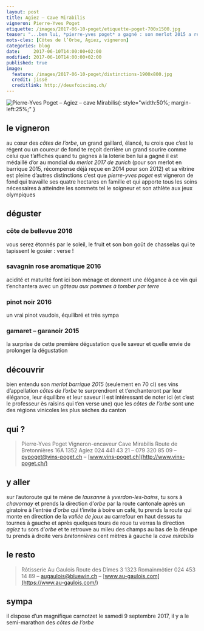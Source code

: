 ```yaml
---
layout: post
title: Agiez — Cave Mirabilis
vigneron: Pierre-Yves Poget
etiquette: /images/2017-06-10-poget/etiquette-poget-700x1500.jpg
teaser: "...ben lui, *pierre-yves poget* a gagné : son merlot 2015 a reçu la médaille d’or au mondial du merlot 2017 à zurich (deuxième médaille d’or après celle de 2014)"
mots-cles: [Côtes de l’Orbe, Agiez, vigneron]
categories: blog
date:     2017-06-10T14:00:00+02:00
modified: 2017-06-10T14:00:00+02:00
published: true
image:
  feature: /images/2017-06-10-poget/distinctions-1900x800.jpg
  credit: jissé
  creditlink: http://deuxfoiscinq.ch/
---
```



![Pierre-Yves Poget – Agiez – cave Mirabilis][i1]{: style="width:50%; margin-left:25%;" }

[i1]: ../../images/2017-06-10-poget/poget-vigneron-1200x1600.jpg

## le vigneron
au cœur des *côtes de l’orbe*, un grand gaillard, élancé, tu crois que c’est le régent ou un coureur de fond te reçoit derrière un grand sourire comme celui que t’affiches quand tu gagnes à la loterie
ben lui a gagné il est médaillé d’or au mondial du *merlot 2017 de zurich* (pour son merlot en barrique 2015, récompense déjà reçue en 2014 pour son 2012)
et sa vitrine est pleine d’autres distinctions c’est que *pierre-yves poget* est vigneron de fond qui travaille ses quatre hectares en famille et qui apporte tous les soins nécessaires à atteindre les sommets tel le soigneur et son athlète aux jeux olympiques

## déguster
### côte de bellevue 2016
vous serez étonnés par le soleil, le fruit et son bon goût de chasselas qui te tapissent le gosier : verse !

### savagnin rose aromatique 2016
acidité et maturité font ici bon ménage et donnent une élégance à ce vin qui t’enchantera avec un *gâteau aux pommes à tomber par terre*

### pinot noir 2016
un vrai pinot vaudois, équilibré et très sympa

### gamaret – garanoir 2015
la surprise de cette première dégustation
quelle saveur et quelle envie de prolonger la dégustation

## découvrir
bien entendu son *merlot barrique 2015* (seulement en 70 cl)
ses vins d’appellation *côtes de l’orbe* te surprendront et t’enchanteront par leur élégance, leur équilibre et leur saveur
il est intéressant de noter ici (et c’est le professeur ès raisins qui t’en verse une) que les *côtes de l’orbe* sont une des régions vinicoles les plus séches du canton

## qui ?
> Pierre-Yves Poget
> Vigneron-encaveur
> Cave Mirabilis
> Route de Bretonnières 16A
> 1352 Agiez
> 024 441 43 21 – 079 320 85 09 – [pypoget@vins-poget.ch](mailto:pypoget@vins-poget.ch) – [www.vins-poget.ch](http://www.vins-poget.ch/)

## y aller
sur l’autoroute qui te mène de *lausanne* à *yverdon-les-bains*, tu sors à *chavornay* et prends la direction d’*orbe* par la route cantonale
après un giratoire à l’entrée d’*orbe* qui t’invite à boire un café, tu prends la route qui monte en direction de la *vallée de joux*
au carrefour en haut dessus tu tournes à gauche et après quelques tours de roue tu verras la direction *agiez*
tu sors d’*orbe* et te retrouve au mileu des champs
au bas de la dérupe tu prends à droite vers *bretonnières*
cent mètres à gauche la *cave mirabilis*

## le resto
> Rôtisserie Au Gaulois
> Route des Dîmes 3
> 1323 Romainmôtier
> 024 453 14 89 – augaulois@bluewin.ch – [www.au-gaulois.com](https://www.au-gaulois.com/)

## sympa
il dispose d’un magnifique carnotzet
le samedi 9 septembre 2017, il y a le semi-marathon des *côtes de l’orbe*
